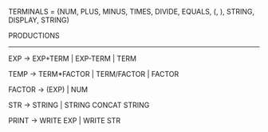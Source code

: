
TERMINALS = {NUM, PLUS, MINUS, TIMES, DIVIDE, EQUALS, (, ), STRING, DISPLAY, STRING)

PRODUCTIONS
______________________________________

EXP -> EXP+TERM | EXP-TERM | TERM

TEMP -> TERM\*FACTOR | TERM/FACTOR | FACTOR

FACTOR -> (EXP) | NUM

STR -> STRING | STRING CONCAT STRING

PRINT -> WRITE EXP | WRITE STR
